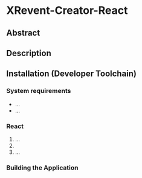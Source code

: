 # XRevent-Creator-React

## Abstract


## Description


## Installation (Developer Toolchain)

### System requirements
- ...
- ...


### React
1. ...
2. 
3. ...


### Building the Application

